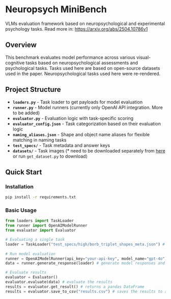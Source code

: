 # Neuropsych MiniBench

VLMs evaluation framework based on neuropsychological and experimental psychology tasks.
Read more in: https://arxiv.org/abs/2504.10786v1

## Overview

This benchmark evaluates model performance across various visual-cognitive tasks based on neuropsychological assessments and psychological tasks.
Tasks used here are based on open-source datasets used in the paper. Neuropsychological tasks used here were re-rendered. 


## Project Structure

- **`loaders.py`** - Task loader to get payloads for model evaluation
- **`runner.py`** - Model runners (currently only OpenAI API integration. More to be added)
- **`evaluator.py`** - Evaluation logic with task-specific scoring
- **`evaluator_config.json`** - Task categorization based on their evaluation logic
- **`naming_aliases.json`** - Shape and object name aliases for flexible matching in naming tasks
- **`test_specs/`** - Task metadata and answer keys
- **`datasets/`** - Task images (* need to be downloaded separately from [here](https://drive.google.com/drive/folders/1qcAQBB9C1vf3PdaSPer4kNVBOrC7ORf4?usp=sharing) or run `get_dataset.py` to download) 


## Quick Start

### Installation
```bash
pip install -r requirements.txt
```

### Basic Usage
```python
from loaders import TaskLoader
from runner import OpenAIModelRunner
from evaluator import Evaluator

# Evaluating a single task
loader = TaskLoader("test_specs/high/borb_triplet_shapes_meta.json") # get task payload
 
# Run model evaluation
runner = OpenAIModelRunner(api_key="your-api-key", model_name="gpt-4o")
data = runner.generate_response(loader) # generate model responses and append to the payload

# Evaluate results
evaluator = Evaluator()
evaluator.evaluate(data) # evaluate the results
results = evaluator.get_result() # returns a pandas DataFrame
results = evaluator.save_to_csv("results.csv") # saves the results to a CSV file
```

